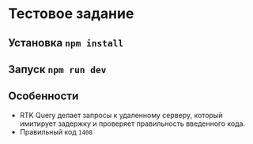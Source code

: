 # Тестовое задание

## Установка `npm install`

## Запуск `npm run dev`

## Особенности

- RTK Query делает запросы к удаленному серверу, который имитирует задержку и проверяет правильность введенного кода.
- Правильный код `1408`
